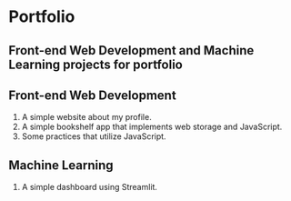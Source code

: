 # Portfolio
## Front-end Web Development and Machine Learning projects for portfolio

## Front-end Web Development
1. A simple website about my profile.
2. A simple bookshelf app that implements web storage and JavaScript.
3. Some practices that utilize JavaScript.

## Machine Learning
1. A simple dashboard using Streamlit.
